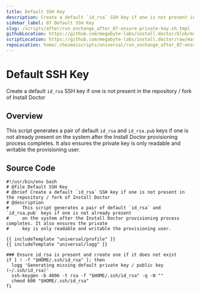 ```yaml
---
title: Default SSH Key
description: Create a default `id_rsa` SSH key if one is not present in the repository / fork of Install Doctor
sidebar_label: 07 Default SSH Key
slug: /scripts/after/run_onchange_after_07-ensure-private-key.sh.tmpl
githubLocation: https://github.com/megabyte-labs/install.doctor/blob/master/home/.chezmoiscripts/universal/run_onchange_after_07-ensure-private-key.sh.tmpl
scriptLocation: https://github.com/megabyte-labs/install.doctor/raw/master/home/.chezmoiscripts/universal/run_onchange_after_07-ensure-private-key.sh.tmpl
repoLocation: home/.chezmoiscripts/universal/run_onchange_after_07-ensure-private-key.sh.tmpl
---
```

# Default SSH Key

Create a default `id_rsa` SSH key if one is not present in the repository / fork of Install Doctor

## Overview

This script generates a pair of default `id_rsa` and `id_rsa.pub` keys if one is not already present
on the system after the Install Doctor provisioning process completes. It also ensures the private
key is only readable and writable the provisioning user.



## Source Code

```
#!/usr/bin/env bash
# @file Default SSH Key
# @brief Create a default `id_rsa` SSH key if one is not present in the repository / fork of Install Doctor
# @description
#     This script generates a pair of default `id_rsa` and `id_rsa.pub` keys if one is not already present
#     on the system after the Install Doctor provisioning process completes. It also ensures the private
#     key is only readable and writable the provisioning user.

{{ includeTemplate "universal/profile" }}
{{ includeTemplate "universal/logg" }}

### Ensure id_rsa is present and create one if it does not exist
if [ ! -f "$HOME/.ssh/id_rsa" ]; then
  logg 'Generating missing default private key / public key (~/.ssh/id_rsa)'
  ssh-keygen -b 4096 -t rsa -f "$HOME/.ssh/id_rsa" -q -N ""
  chmod 600 "$HOME/.ssh/id_rsa"
fi
```
